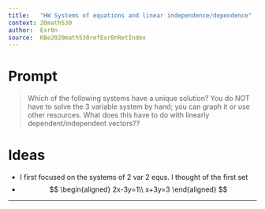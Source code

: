 ```yaml
---
title:   "HW Systems of equations and linear independence/dependence"
context: 20math530
author:  Exr0n
source:  KBe2020math530refExr0nRetIndex
---
```


# Prompt
> Which of the following systems have a unique solution? You do NOT have to solve the 3 variable system by hand; you can graph it or use other resources.
> What does this have to do with linearly dependent/independent vectors??

# Ideas
- I first focused on the systems of 2 var 2 equs. I thought of the first set
- $$
\begin{aligned}
2x-3y=1\\
x+3y=3
\end{aligned}
$$

---
